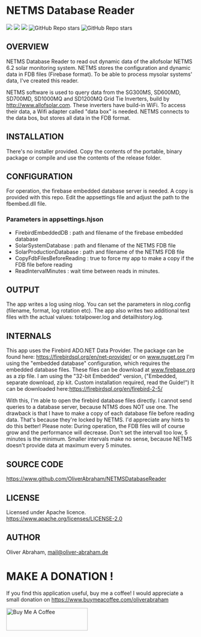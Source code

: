 ﻿# NETMS Database Reader

![](https://img.shields.io/github/downloads/oliverabraham/NETMSDatabaseReader/total) ![](https://img.shields.io/github/license/oliverabraham/NETMSDatabaseReader) ![](https://img.shields.io/github/languages/count/oliverabraham/NETMSDatabaseReader) ![GitHub Repo stars](https://img.shields.io/github/stars/oliverabraham/NETMSDatabaseReader?label=repo%20stars) ![GitHub Repo stars](https://img.shields.io/github/stars/oliverabraham?label=user%20stars)


## OVERVIEW

NETMS Database Reader to read out dynamic data of the allofsolar NETMS 6.2 solar monitoring system.
NETMS stores the configuration and dynamic data in FDB files (Firebase format).
To be able to process mysolar systems' data, I've created this reader.

NETMS software is used to query data from the SG300MS, SD600MD, SD700MD, SD1000MQ 
and SD1200MQ Grid Tie Inverters, build by http://www.allofsolar.com. 
These inverters have build-in WiFi.
To access their data, a Wifi adapter called "data box" is needed.
NETMS connects to the data bos, but stores all data in the FDB format.


## INSTALLATION
There's no installer provided. Copy the contents of the portable, binary package or
compile and use the contents of the release folder.


## CONFIGURATION
For operation, the firebase embedded database server is needed. 
A copy is provided with this repo.
Edit the appsettings file and adjust the path to the fbembed.dll file.


### Parameters in appsettings.hjson
- FirebirdEmbeddedDB              : path and filename of the firebase embedded database
- SolarSystemDatabase             : path and filename of the NETMS FDB file
- SolarProductionDatabase         : path and filename of the NETMS FDB file
- CopyFdbFilesBeforeReading       : true to force my app to make a copy if the FDB file before reading
- ReadIntervalMinutes             : wait time between reads in minutes.


## OUTPUT
The app writes a log using nlog. You can set the parameters in nlog.config 
(filename, format, log rotation etc).
The app also writes two additional text files with the actual values: totalpower.log and detailhistory.log.



## INTERNALS
This app uses the Firebird ADO.NET Data Provider. 
The package can be found here: https://firebirdsql.org/en/net-provider/ or on www.nuget.org
I'm using the "embedded database" configuration, which requires the embedded database files.
These files can be download at www.firebase.org as a zip file.
I am using the "32-bit Embedded" version, 
("Embedded, separate download, zip kit. Custom installation required, read the Guide!")
It can be downloaded here:https://firebirdsql.org/en/firebird-2-5/

With this, I'm able to open the firebird database files directly.
I cannot send queries to a database server, because NTMS does NOT use one.
The drawback is that I have to make a copy of each database file before reading data.
That's because they're locked by NETMS.
I'd appreciate any hints to do this better! 
Please note: During operation, the FDB files will of course grow and the performance will decrease. 
Don't set the intervall too low, 5 minutes is the minimum. Smaller intervals make no sense, 
because NETMS doesn't provide data at maximum every 5 minutes.


## SOURCE CODE

https://www.github.com/OliverAbraham/NETMSDatabaseReader

## LICENSE

Licensed under Apache licence.
https://www.apache.org/licenses/LICENSE-2.0


## AUTHOR

Oliver Abraham, mail@oliver-abraham.de


# MAKE A DONATION !

If you find this application useful, buy me a coffee!
I would appreciate a small donation on https://www.buymeacoffee.com/oliverabraham

<a href="https://www.buymeacoffee.com/app/oliverabraham" target="_blank"><img src="https://cdn.buymeacoffee.com/buttons/v2/default-yellow.png" alt="Buy Me A Coffee" style="height: 60px !important;width: 217px !important;" ></a>

